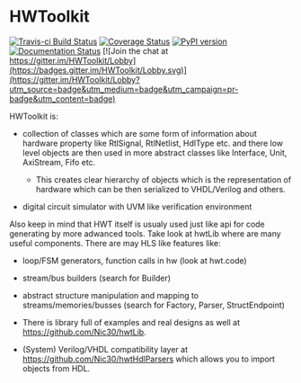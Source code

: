 # HWToolkit
[![Travis-ci Build Status](https://travis-ci.org/Nic30/hwtLib.png?branch=master)](https://travis-ci.org/Nic30/hwtLib) 
[![Coverage Status](https://coveralls.io/repos/github/Nic30/HWToolkit/badge.svg?branch=master)](https://coveralls.io/github/Nic30/HWToolkit?branch=master)
[![PyPI version](https://badge.fury.io/py/hwt.svg)](http://badge.fury.io/py/hwt) 
[![Documentation Status](https://readthedocs.org/projects/hwtoolkit/badge/?version=latest)](http://hwtoolkit.readthedocs.io/en/latest/?badge=latest) 
[![Join the chat at https://gitter.im/HWToolkit/Lobby](https://badges.gitter.im/HWToolkit/Lobby.svg)](https://gitter.im/HWToolkit/Lobby?utm_source=badge&utm_medium=badge&utm_campaign=pr-badge&utm_content=badge)


HWToolkit is:

* collection of classes which are some form of information about hardware property like
  RtlSignal, RtlNetlist, HdlType etc. and there low level objects are then used in more
  abstract classes like Interface, Unit, AxiStream, Fifo etc.

  * This creates clear hierarchy of objects which is the representation of hardware which 
    can be then serialized to VHDL/Verilog and others. 

* digital circuit simulator with UVM like verification environment

Also keep in mind that HWT itself is usualy used just like api for code generating by more adwanced tools.
Take look at hwtLib where are many useful components. 
There are may HLS like features like:
* loop/FSM generators, function calls in hw (look at hwt.code)
* stream/bus builders (search for Builder)
* abstract structure manipulation and mapping to streams/memories/busses (search for Factory, Parser, StructEndpoint)


* There is library full of examples and real designs as well at https://github.com/Nic30/hwtLib.
* (System) Verilog/VHDL compatibility layer at https://github.com/Nic30/hwtHdlParsers which allows you to import objects from HDL. 
